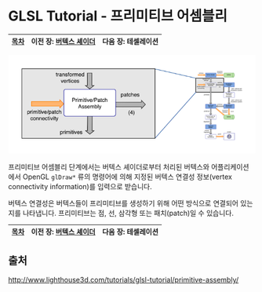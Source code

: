 # GLSL Tutorial - 프리미티브 어셈블리

|[목차](../README.md)|이전 장: [버텍스 셰이더](../02_vertex_shader/02_vertex_shader.md)|다음 장: 테셀레이션|
|:--|--:|--:|

![primitive_assembly](../images/03_primitive_assembly/03_primitive_assembly.png)

프리미티브 어셈블리 단계에서는 버텍스 셰이더로부터 처리된 버텍스와 어플리케이션에서 OpenGL `glDraw*` 류의 명령어에 의해 지정된 버텍스 연결성 정보(vertex connectivity information)를 입력으로 받습니다.

버텍스 연결성은 버텍스들이 프리미티브를 생성하기 위해 어떤 방식으로 연결되어 있는지를 나타냅니다. 프리미티브는 점, 선, 삼각형 또는 패치(patch)일 수 있습니다.

|[목차](../README.md)|이전 장: [버텍스 셰이더](../02_vertex_shader/02_vertex_shader.md)|다음 장: 테셀레이션|
|:--|--:|--:|

## 출처
http://www.lighthouse3d.com/tutorials/glsl-tutorial/primitive-assembly/